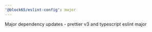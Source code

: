 ```yaml
---
'@block65/eslint-config': major
---
```


Major dependency updates - prettier v3 and typescript eslint major
